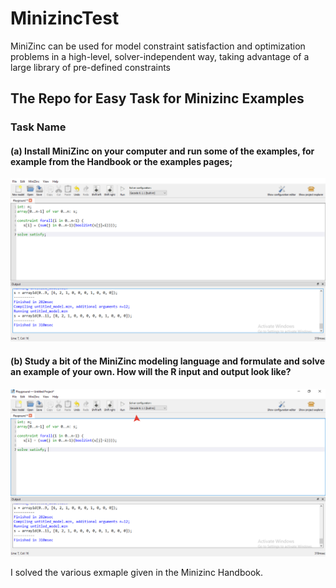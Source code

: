 # MinizincTest

MiniZinc can be used for model constraint satisfaction and optimization problems in a high-level, solver-independent way, taking advantage of a large library of pre-defined constraints

## The Repo for Easy Task for Minizinc Examples

### Task Name

#### (a) Install MiniZinc on your computer and run some of the examples, for example from the Handbook or the examples pages;
![1](MinizincTestp.png)



#### (b) Study a bit of the MiniZinc modeling language and formulate and solve an example of your own. How will the R input and output look like?

![2](2020-03-01_22-56-30.png)

I solved  the various exmaple given in the Minizinc Handbook.


